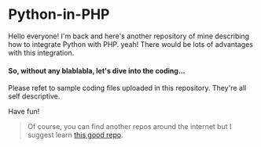 # Python-in-PHP

Hello everyone!
I'm back and here's another repository of mine describing how to integrate Python with PHP. yeah!
There would be lots of advantages with this integration.
#### So, without any blablabla, let's dive into the coding...

Please refet to sample coding files uploaded in this repository. They're all self descriptive.

Have fun!

> Of course, you can find another repos around the internet but I suggest learn [this good repo](https://github.com/Raeen123/phpy).

